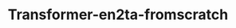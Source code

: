 ---
title: Transformer-en2ta-fromscratch
emoji: 🔤
colorFrom: red
colorTo: blue
sdk: gradio
sdk_version: "4.24.0"
app_file: app.py
pinned: false
---